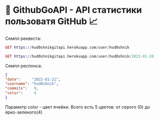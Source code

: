 # 🐙 GithubGoAPI - API статистики пользоватя GitHub 📈

Семпл реквеста:
``` Elixir
GET https://hud0shnikgitapi.herokuapp.com/user/hud0shnik
```
``` Elixir
GET https://hud0shnikgitapi.herokuapp.com/user/hud0shnik/2022-01-20
```
Семпл респонса:
``` Json
{
"date":     "2022-01-21",
"username": "hud0shnik",
"commits":   9,
"color":     4
}
```
Параметр color - цвет ячейки. Всего есть 5 цветов: от серого (0) до ярко-зеленого(4)
